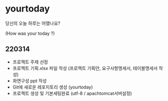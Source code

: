 # yourtoday
당신의 오늘 하루는 어땠나요?

(How was your today ?)



## 220314

- 프로젝트 주제 선정
- 프로젝트 기획.xlsx 파일 작성 (프로젝트 기획안, 요구사항명세서, 테이블명세서 작성)
- 화면구성 ppt 작성
- Git에 새로운 레포지토리 생성 (yourtoday)
- 프로젝트 생성 및 기본세팅완료 (utf-8 / apachtomcat서버설정)

